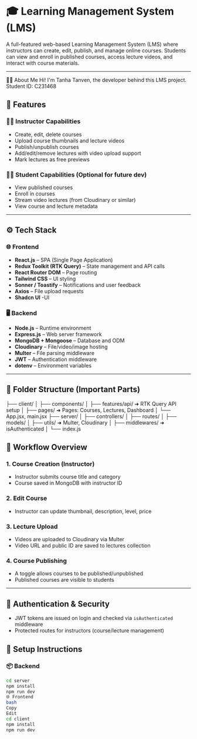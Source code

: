 # 🎓 Learning Management System (LMS)

A full-featured web-based Learning Management System (LMS) where instructors can create, edit, publish, and manage online courses. Students can view and enroll in published courses, access lecture videos, and interact with course materials.

---
👨‍💻 About Me
Hi! I'm Tanha Tanven, the developer behind this LMS project.
Student ID: C231468

## 📌 Features

### 🧑‍🏫 Instructor Capabilities
- Create, edit, delete courses
- Upload course thumbnails and lecture videos
- Publish/unpublish courses
- Add/edit/remove lectures with video upload support
- Mark lectures as free previews

### 🧑‍🎓 Student Capabilities (Optional for future dev)
- View published courses
- Enroll in courses
- Stream video lectures (from Cloudinary or similar)
- View course and lecture metadata

---

## ⚙️ Tech Stack

### 🌐 Frontend
- **React.js** – SPA (Single Page Application)
- **Redux Toolkit (RTK Query)** – State management and API calls
- **React Router DOM** – Page routing
- **Tailwind CSS** – UI styling
- **Sonner / Toastify** – Notifications and user feedback
- **Axios** – File upload requests
- **Shadcn UI** -UI 

### 🖥️ Backend
- **Node.js** – Runtime environment
- **Express.js** – Web server framework
- **MongoDB + Mongoose** – Database and ODM
- **Cloudinary** – File/video/image hosting
- **Multer** – File parsing middleware
- **JWT** – Authentication middleware
- **dotenv** – Environment variables

---

## 📂 Folder Structure (Important Parts)

├── client/
│ ├── components/
│ ├── features/api/ ➜ RTK Query API setup
│ ├── pages/ ➜ Pages: Courses, Lectures, Dashboard
│ └── App.jsx, main.jsx
├── server/
│ ├── controllers/
│ ├── routes/
│ ├── models/
│ ├── utils/ ➜ Multer, Cloudinary
│ ├── middlewares/ ➜ isAuthenticated
│ └── index.js


## 🔁 Workflow Overview

### 1. Course Creation (Instructor)
- Instructor submits course title and category
- Course saved in MongoDB with instructor ID

### 2. Edit Course
- Instructor can update thumbnail, description, level, price

### 3. Lecture Upload
- Videos are uploaded to Cloudinary via Multer
- Video URL and public ID are saved to lectures collection

### 4. Course Publishing
- A toggle allows courses to be published/unpublished
- Published courses are visible to students

---

## 🔐 Authentication & Security

- JWT tokens are issued on login and checked via `isAuthenticated` middleware
- Protected routes for instructors (course/lecture management)



## 🚀 Setup Instructions

### 📦 Backend

```bash
cd server
npm install
npm run dev
🌐 Frontend
bash
Copy
Edit
cd client
npm install
npm run dev
